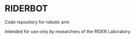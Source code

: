# RIDERBOT
Code repository for robotic arm

Intended for use only by researchers of the RIDER Laboratory.
